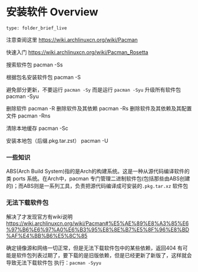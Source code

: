 # 安装软件 Overview
 
```ccard
type: folder_brief_live
```
注意查阅这里
https://wiki.archlinuxcn.org/wiki/Pacman

快速入门
https://wiki.archlinuxcn.org/wiki/Pacman_Rosetta

搜索软件包
pacman -Ss

根据包名安装软件包
pacman -S

避免部分更新，不要运行 `pacman -Sy` 而是运行 `pacman -Syu`
升级所有软件包
pacman -Syu

删除软件
pacman -R
删除软件及其依赖
pacman -Rs
删除软件及其依赖及其配置文件
pacman -Rns

清除本地缓存
pacman -Sc

安装本地包（后缀.pkg.tar.zst）
pacman -U

### 一些知识
ABS(Arch Build System)指的是Arch的构建系统。这是一种从源代码编译软件的类 ports 系统。在Arch中，pacman 专门管理二进制软件包(包括那些由ABS创建的)；而ABS则是一系列工具，负责把源代码编译成可安装的`.pkg.tar.xz` 软件包

### 无法下载软件包
解决了才发现官方有wiki说明 https://wiki.archlinuxcn.org/wiki/Pacman#%E5%AE%89%E8%A3%85%E6%97%B6%E6%97%A0%E6%B3%95%E8%8E%B7%E5%8F%96%E8%BD%AF%E4%BB%B6%E5%8C%85

确定镜像源和网络一切正常，但是无法下载软件包中的某些依赖，返回404
有可能是软件包列表过期了，要下载的是旧版依赖，但是已经更新了新版了，这样就会导致无法下载软件包
执行：`pacman -Syyu`